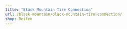```yaml
---
title: "Black Mountain Tire Connection"
url: /black-mountain/black-mountain-tire-connection/
shop: Reifen
---
```

